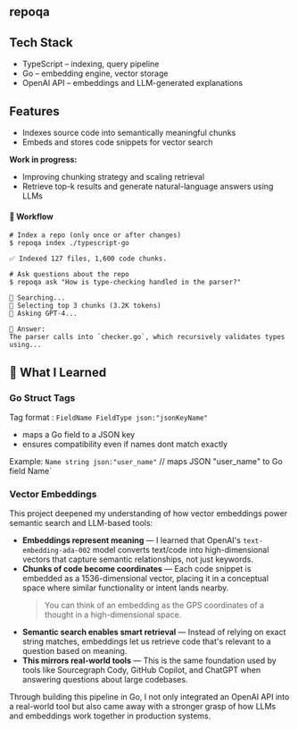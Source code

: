 ## repoqa

## Tech Stack

- TypeScript – indexing, query pipeline
- Go – embedding engine, vector storage
- OpenAI API – embeddings and LLM-generated explanations

## Features

- Indexes source code into semantically meaningful chunks
- Embeds and stores code snippets for vector search

**Work in progress:**

- Improving chunking strategy and scaling retrieval
- Retrieve top-k results and generate natural-language answers using LLMs

#### 🧪 Workflow

```
# Index a repo (only once or after changes)
$ repoqa index ./typescript-go

✅ Indexed 127 files, 1,600 code chunks.

# Ask questions about the repo
$ repoqa ask "How is type-checking handled in the parser?"

🧠 Searching...
🧠 Selecting top 3 chunks (3.2K tokens)
🧠 Asking GPT-4...

📎 Answer:
The parser calls into `checker.go`, which recursively validates types using...
```

## 🧠 What I Learned

### Go Struct Tags

Tag format : `FieldName FieldType json:"jsonKeyName"`

- maps a Go field to a JSON key
- ensures compatibility even if names dont match exactly

Example: `Name string json:"user_name"` // maps JSON "user_name" to Go field Name`

### Vector Embeddings

This project deepened my understanding of how vector embeddings power semantic search and LLM-based tools:

- **Embeddings represent meaning** — I learned that OpenAI's `text-embedding-ada-002` model converts text/code into high-dimensional vectors that capture semantic relationships, not just keywords.
- **Chunks of code become coordinates** — Each code snippet is embedded as a 1536-dimensional vector, placing it in a conceptual space where similar functionality or intent lands nearby.
  > You can think of an embedding as the GPS coordinates of a thought in a high-dimensional space.
- **Semantic search enables smart retrieval** — Instead of relying on exact string matches, embeddings let us retrieve code that's relevant to a question based on meaning.
- **This mirrors real-world tools** — This is the same foundation used by tools like Sourcegraph Cody, GitHub Copilot, and ChatGPT when answering questions about large codebases.

Through building this pipeline in Go, I not only integrated an OpenAI API into a real-world tool but also came away with a stronger grasp of how LLMs and embeddings work together in production systems.
